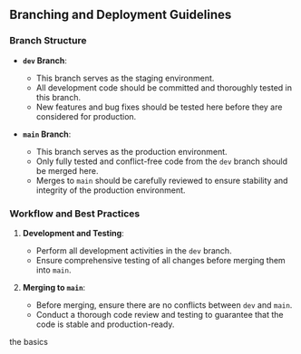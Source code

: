 ## Branching and Deployment Guidelines

### Branch Structure

- **`dev` Branch**:
  - This branch serves as the staging environment.
  - All development code should be committed and thoroughly tested in this branch.
  - New features and bug fixes should be tested here before they are considered for production.

- **`main` Branch**:
  - This branch serves as the production environment.
  - Only fully tested and conflict-free code from the `dev` branch should be merged here.
  - Merges to `main` should be carefully reviewed to ensure stability and integrity of the production environment.

### Workflow and Best Practices

1. **Development and Testing**:
   - Perform all development activities in the `dev` branch.
   - Ensure comprehensive testing of all changes before merging them into `main`.

2. **Merging to `main`**:
   - Before merging, ensure there are no conflicts between `dev` and `main`.
   - Conduct a thorough code review and testing to guarantee that the code is stable and production-ready.

the basics
